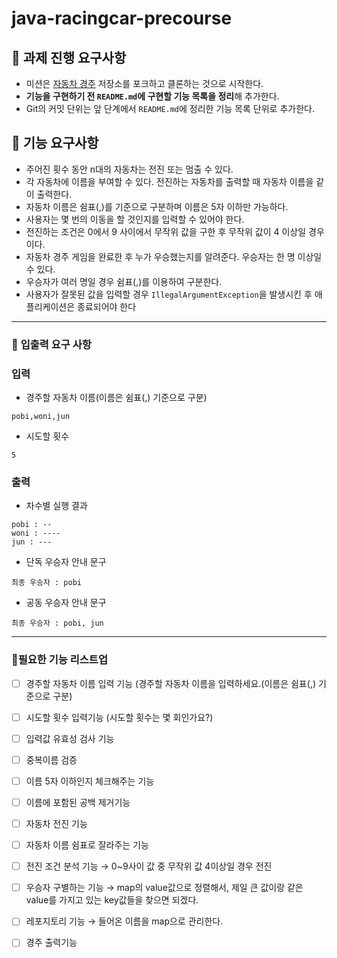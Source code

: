 # java-racingcar-precourse


## 🍎 과제 진행 요구사항

- 미션은 [자동차 경주](https://github.com/woowacourse-precourse/java-racingcar-7) 저장소를 포크하고 클론하는 것으로 시작한다.
- **기능을 구현하기 전 `README.md`에 구현할 기능 목록을 정리**해 추가한다.
- Git의 커밋 단위는 앞 단계에서 `README.md`에 정리한 기능 목록 단위로 추가한다.

## 🍎 기능 요구사항

- 주어진 횟수 동안 n대의 자동차는 전진 또는 멈출 수 있다.
- 각 자동차에 이름을 부여할 수 있다. 전진하는 자동차를 출력할 때 자동차 이름을 같이 출력한다.
- 자동차 이름은 쉼표(,)를 기준으로 구분하며 이름은 5자 이하만 가능하다.
- 사용자는 몇 번의 이동을 할 것인지를 입력할 수 있어야 한다.
- 전진하는 조건은 0에서 9 사이에서 무작위 값을 구한 후 무작위 값이 4 이상일 경우이다.
- 자동차 경주 게임을 완료한 후 누가 우승했는지를 알려준다. 우승자는 한 명 이상일 수 있다.
- 우승자가 여러 명일 경우 쉼표(,)를 이용하여 구분한다.
- 사용자가 잘못된 값을 입력할 경우 `IllegalArgumentException`을 발생시킨 후 애플리케이션은 종료되어야 한다

---

### 🍎 **입출력 요구 사항**

### **입력**

- 경주할 자동차 이름(이름은 쉼표(,) 기준으로 구분)

```
pobi,woni,jun

```

- 시도할 횟수

```
5

```

### **출력**

- 차수별 실행 결과

```
pobi : --
woni : ----
jun : ---

```

- 단독 우승자 안내 문구

```
최종 우승자 : pobi

```

- 공동 우승자 안내 문구

```
최종 우승자 : pobi, jun

```

---
### 📍필요한 기능 리스트업

- [ ] 경주할 자동차 이름 입력 기능 (경주할 자동차 이름을 입력하세요.(이름은 쉼표(,) 기준으로 구분)
- [ ] 시도할 횟수 입력기능 (시도할 횟수는 몇 회인가요?)
- [ ] 입력값 유효성 검사 기능
- [ ] 중복이름 검증
- [ ] 이름 5자 이하인지 체크해주는 기능
- [ ] 이름에 포함된 공백 제거기능
- [ ] 자동차 전진 기능
- [ ] 자동차 이름 쉼표로 잘라주는 기능
- [ ] 전진 조건 분석 기능 → 0~9사이 값 중 무작위 값 4이상일 경우 전진
- [ ] 우승자 구별하는 기능 → map의 value값으로 정렬해서, 제일 큰 값이랑 같은 value를 가지고 있는 key값들을 찾으면 되겠다.
- [ ] 레포지토리 기능 → 들어온 이름을 map으로 관리한다.
- [ ] 경주 출력기능




